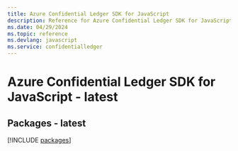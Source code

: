 ```yaml
---
title: Azure Confidential Ledger SDK for JavaScript
description: Reference for Azure Confidential Ledger SDK for JavaScript
ms.date: 04/29/2024
ms.topic: reference
ms.devlang: javascript
ms.service: confidentialledger
---
```

# Azure Confidential Ledger SDK for JavaScript - latest
## Packages - latest
[!INCLUDE [packages](confidential-ledger-index.md)]